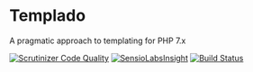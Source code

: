 # Templado
A pragmatic approach to templating for PHP 7.x

[![Scrutinizer Code Quality](https://scrutinizer-ci.com/g/theseer/templado/badges/quality-score.png?b=master)](https://scrutinizer-ci.com/g/theseer/templado/?branch=master)
[![SensioLabsInsight](https://insight.sensiolabs.com/projects/120c85ad-0c88-45ff-b7af-0fb6c4a85a4f/mini.png)](https://insight.sensiolabs.com/projects/120c85ad-0c88-45ff-b7af-0fb6c4a85a4f)
[![Build Status](https://travis-ci.org/theseer/templado.svg?branch=master)](https://travis-ci.org/theseer/templado)

